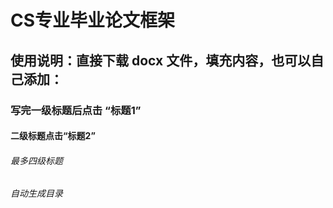 # CS专业毕业论文框架
## 使用说明：直接下载 docx 文件，填充内容，也可以自己添加：
### 写完一级标题后点击 “标题1”
#### 二级标题点击“标题2”
###### 最多四级标题
###### 自动生成目录
  
